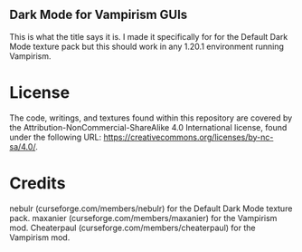 ## Dark Mode for Vampirism GUIs
This is what the title says it is. I made it specifically for for the Default Dark Mode texture pack but this should work in any 1.20.1 environment running Vampirism.

# License
The code, writings, and textures found within this repository are covered by the Attribution-NonCommercial-ShareAlike 4.0 International license, found under the following URL: https://creativecommons.org/licenses/by-nc-sa/4.0/.

# Credits
nebulr (curseforge.com/members/nebulr) for the Default Dark Mode texture pack.
maxanier (curseforge.com/members/maxanier) for the Vampirism mod.
Cheaterpaul (curseforge.com/members/cheaterpaul) for the Vampirism mod.
